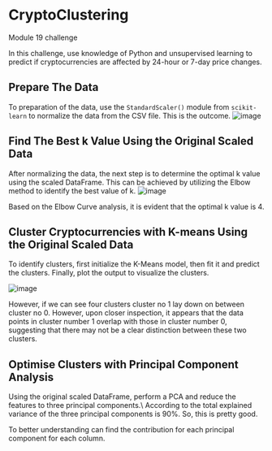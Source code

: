 # CryptoClustering
Module 19 challenge

In this challenge, use knowledge of Python and unsupervised learning to predict if cryptocurrencies are affected by 24-hour or 7-day price changes.

## Prepare The Data
   To preparation of the data, use the `StandardScaler()` module from `scikit-learn` to normalize the data from the CSV file. This is the outcome.
   ![image](https://github.com/lakigit/CryptoClustering/assets/138610916/895c7ced-ba17-4b93-90b0-31b6d259054f)

## Find The Best k Value Using the Original Scaled Data
   After normalizing the data, the next step is to determine the optimal k value using the scaled DataFrame. This can be achieved by utilizing the Elbow method to identify the best value of k.
   ![image](https://github.com/lakigit/CryptoClustering/assets/138610916/65391b73-5bc2-42a4-bff1-faf181c0e49e)
   
   Based on the Elbow Curve analysis, it is evident that the optimal k value is 4. 

## Cluster Cryptocurrencies with K-means Using the Original Scaled Data
   To identify clusters, first initialize the K-Means model, then fit it and predict the clusters. Finally, plot the output to visualize the clusters. 
   
   ![image](https://github.com/lakigit/CryptoClustering/assets/138610916/8a129282-14a6-44a4-870d-2e7c2274aad7)
   
   However, if we can see four clusters cluster no 1 lay down on between cluster no 0. 
   However, upon closer inspection, it appears that the data points in cluster number 1 overlap with those in cluster number 0, suggesting that there may not be a clear distinction between these two clusters.

## Optimise Clusters with Principal Component Analysis
   Using the original scaled DataFrame, perform a PCA and reduce the features to three principal components.\ 
   According to the total explained variance of the three principal components is 90%. So, this is pretty good. 

   To better understanding can find the contribution for each principal component for each column. 
